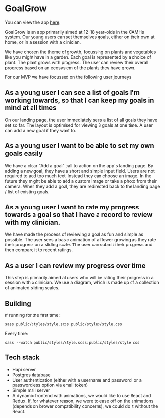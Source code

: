 # GoalGrow

You can view the app [here](https://cypiapt-lndse.github.io/goals-app/).

GoalGrow is an app primarily aimed at 12-18 year-olds in the CAMHs system. Our young users can set themselves goals, either on their own at home, or in a session with a clinician.

We have chosen the theme of growth, focussing on plants and vegetables like you might have in a garden. Each goal is represented by a choice of plant. The plant grows with progress. The user can review their overall progress based on an ecosystem of the plants they have grown.

For our MVP we have focussed on the following user journeys:

## As a young user I can see a list of goals I'm working towards, so that I can keep my goals in mind at all times

On our landing page, the user immediately sees a list of all goals they have set so far. The layout is optimised for viewing 3 goals at one time. A user can add a new goal if they want to.

## As a young user I want to be able to set my own goals easily

We have a clear "Add a goal" call to action on the app's landing page. By adding a new goal, they have a short and simple input field. Users are not required to add too much text. Instead they can choose an image. In the future they might be able to add a custom image or take a photo from their camera. When they add a goal, they are redirected back to the landing page / list of existing goals.

## As a young user I want to rate my progress towards a goal so that I have a record to review with my clinician.

We have made the process of reviewing a goal as fun and simple as possible. The user sees a basic animation of a flower growing as they rate their progress on a sliding scale. The user can submit their progress and then compare it to recent ratings.

## As a user I can review my progress over time

This step is primarily aimed at users who will be rating their progress in a session with a clinician. We use a diagram, which is made up of a collection of animated sliding scales.



## Building

If running for the first time:

```sass public/styles/style.scss public/styles/style.css```

Every time:

```sass --watch public/styles/style.scss:public/styles/style.css```

## Tech stack

- Hapi server
- Postgres database
- User authentication (either with a username and password, or a passwordless option via email token)
- Simple mail server
- A dynamic frontend with animations, we would like to use React and Redux. If, for whatever reason, we were to ease off on the animations (depends on brower compatibility concerns), we could do it without the React.
